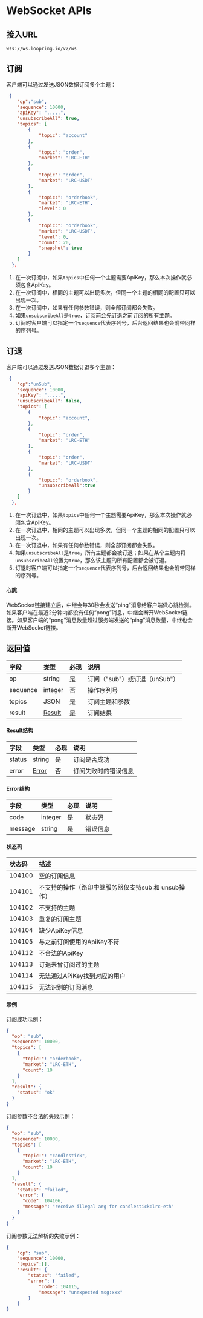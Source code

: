 # WebSocket APIs

## 接入URL

```
wss://ws.loopring.io/v2/ws
```

## 订阅
客户端可以通过发送JSON数据订阅多个主题：

```JSON
 {
    "op":"sub",
    "sequence": 10000,
    "apiKey": ".....",
    "unsubscribeAll": true,
    "topics": [
        {
            "topic": "account"
        },
        {
            "topic": "order",
            "market": "LRC-ETH"
        },
        {
            "topic": "order",
            "market": "LRC-USDT"
        },
        {
            "topic:": "orderbook",
            "market": "LRC-ETH",
          	"level": 0
        },
        {
            "topic:": "orderbook",
            "market": "LRC-USDT",
          	"level": 0,
            "count": 20,
            "snapshot": true
        }
    ]
  },
```


1. 在一次订阅中，如果`topics`中任何一个主题需要ApiKey，那么本次操作就必须包含ApiKey。
1. 在一次订阅中，相同的主题可以出现多次，但同一个主题的相同的配置只可以出现一次。
1. 在一次订阅中，如果有任何参数错误，则全部订阅都会失败。
1. 如果`unsubscribeAll`是`true`，订阅前会先订退之前订阅的所有主题。
1. 订阅时客户端可以指定一个`sequence`代表序列号，后台返回结果也会附带同样的序列号。



## 订退
客户端可以通过发送JSON数据订退多个主题：

```JSON
 {
    "op":"unSub",
    "sequence": 10000,
    "apiKey": ".....",
    "unsubscribeAll": false,
    "topics": [
        {
            "topic": "account",
        },
        {
            "topic": "order",
            "market": "LRC-ETH"
        },
        {
            "topic": "order",
            "market": "LRC-USDT"
        },
        {
            "topic:": "orderbook",
            "unsubscribeAll":true
        }
    ]
  },
```


1. 在一次订退中，如果`topics`中任何一个主题需要ApiKey，那么本次操作就必须包含ApiKey。
1. 在一次订退中，相同的主题可以出现多次，但同一个主题的相同的配置只可以出现一次。
1. 在一次订退中，如果有任何参数错误，则全部订阅都会失败。
1. 如果`unsubscribeAll`是`true`，所有主题都会被订退；如果在某个主题内将`unsubscribeAll`设置为`true`，那么该主题的所有配置都会被订退。
1. 订退时客户端可以指定一个`sequence`代表序列号，后台返回结果也会附带同样的序列号。

#### 心跳

WebSocket链接建立后，中继会每30秒会发送“ping”消息给客户端做心跳检测。如果客户端在最近2分钟内都没有任何“pong”消息，中继会断开WebSocket链接。如果客户端的“pong”消息数量超过服务端发送的“ping”消息数量，中继也会断开WebSocket链接。


## 返回值

|  字段  |     类型     | 必现 |               说明               |
| :---- | :---------- | :------ | :------------------------------ |
|   op   |    string    |    是    |         订阅（"sub"）或订退（unSub"）         |
|   sequence   |    integer    |    否    |        操作序列号        |
| topics |   JSON  |    是    |             订阅主题和参数            |
| result |    [Result](#result)   |    是    |             订阅结果             |


####  <span id="result">Result结构</span>

|  字段  |      类型       | 必现 |         说明         |
| :---- | :------------- | :------ | :------------------ |
| status |     string      |    是    |     订阅是否成功     |
| error  | [Error](#error) |    否    | 订阅失败时的错误信息 |

####   <span id="error">Error结构</span>

|  字段   |  类型   | 必现 |   说明   |
| :----- | :----- | :------ | :------ |
|  code   | integer |    是    |  状态码  |
| message | string  |    是    | 错误信息 |

#### 状态码

| **状态码** |                         描述                         |
| :-------- | :-------------------------------------------------- |
|   104100   |                     空的订阅信息                     |
|   104101   | 不支持的操作（路印中继服务器仅支持sub 和 unsub操作） |
|   104102   |                     不支持的主题                     |
|   104103   |                    重复的订阅主题                    |
|   104104   |                    缺少ApiKey信息                    |
|   104105   |              与之前订阅使用的ApiKey不符              |
|   104112   |                    不合法的ApiKey                    |
|   104113   |               订退未曾订阅过的主题               |
|   104114   |             无法通过APiKey找到对应的用户             |
|   104115   |                  无法识别的订阅消息                  |

#### 示例

订阅成功示例：

```json
{
  "op": "sub",
  "sequence": 10000,
  "topics": [
    {
      "topic:": "orderbook",
      "market": "LRC-ETH",
      "count": 10
    }
  ],
  "result": {
    "status": "ok"
  }
}
```

订阅参数不合法的失败示例：

```json
{
  "op": "sub",
  "sequence": 10000,
  "topics": [
    {
      "topic:": "candlestick",
      "market": "LRC-ETH",
      "count": 10
    }
  ],
  "result": {
    "status": "failed",
    "error": {
      "code": 104106,
      "message": "receive illegal arg for candlestick:lrc-eth"
    }
  }
}
```

订阅参数无法解析的失败示例：

```json
{
    "op": "sub",
    "sequence": 10000,
    "topics":[],
    "result": {
        "status": "failed",
        "error": {
            "code": 104115,
            "message": "unexpected msg:xxx"
        }
    }
}
```
